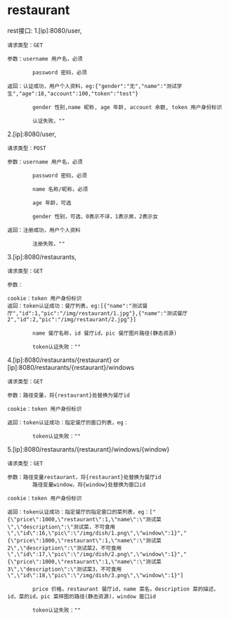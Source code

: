 # restaurant

rest接口:
1.[ip]:8080/user,

	请求类型：GET
	
	参数：username 用户名，必须
	
			password 密码，必须
	
	返回：认证成功，用户个人资料，eg:{"gender":"无","name":"测试学生","age":18,"account":100,"token":"test"}
	
			gender 性别,name 昵称, age 年龄, account 余额, token 用户身份标识
	
			认证失败，""

2.[ip]:8080/user,

	请求类型：POST
	
	参数：username 用户名，必须
	
			password 密码，必须
			
			name 名称/昵称，必须
			
			age 年龄，可选
			
			gender 性别，可选，0表示不详，1表示男，2表示女
	
	返回：注册成功，用户个人资料
			
			注册失败，""

3.[ip]:8080/restaurants,
	
	请求类型：GET
	
	参数：
	
	cookie：token 用户身份标识
	返回：token认证成功：餐厅列表，eg:[{"name":"测试餐厅","id":1,"pic":"/img/restaurant/1.jpg"},{"name":"测试餐厅2","id":2,"pic":"/img/restaurant/2.jpg"}]
	
			name 餐厅名称，id 餐厅id，pic 餐厅图片路径(静态资源)
	
			token认证失败：""

4.[ip]:8080/restaurants/{restaurant} or [ip]:8080/restaurants/{restaurant}/windows
	
	请求类型：GET
	
	参数：路径变量，将{restaurant}处替换为餐厅id
	
	cookie：token 用户身份标识
	
	返回：token认证成功：指定餐厅的窗口列表，eg：
	
			token认证失败：""

5.[ip]:8080/restaurants/{restaurant}/windows/{window}
	
	请求类型：GET
	
	参数：路径变量restaurant，将{restaurant}处替换为餐厅id
			路径变量window，将{window}处替换为窗口id
	
	cookie：token 用户身份标识
	
	返回：token认证成功：指定餐厅的指定窗口的菜列表，eg：["{\"price\":1000,\"restaurant\":1,\"name\":\"测试菜\",\"description\":\"测试菜，不可食用\",\"id\":16,\"pic\":\"/img/dish/1.png\",\"window\":1}","{\"price\":1000,\"restaurant\":1,\"name\":\"测试菜2\",\"description\":\"测试菜2，不可食用\",\"id\":17,\"pic\":\"/img/dish/2.png\",\"window\":1}","{\"price\":1000,\"restaurant\":1,\"name\":\"测试菜3\",\"description\":\"测试菜3，不可食用\",\"id\":18,\"pic\":\"/img/dish/3.png\",\"window\":1}"]
			
			price 价格，restaurant 餐厅id，name 菜名，description 菜的描述，id，菜的id，pic 菜样图的路径(静态资源)，window 窗口id
	
			token认证失败：""
